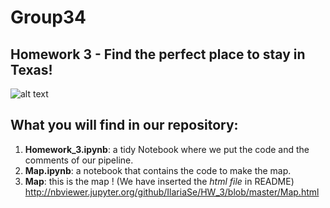 # Group34
## Homework 3 - Find the perfect place to stay in Texas!
![alt text]()
## What you will find in our repository:
1) **Homework_3.ipynb**: a tidy Notebook where we put the code and the comments of our pipeline.
2) **Map.ipynb**: a notebook that contains the code to make the map.
3) **Map**: this is the map ! (We have inserted the *html file* in README) http://nbviewer.jupyter.org/github/IlariaSe/HW_3/blob/master/Map.html

